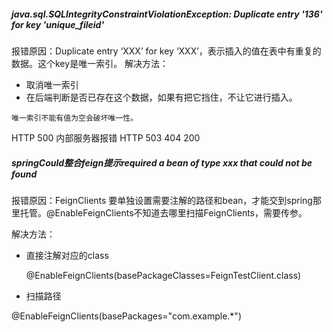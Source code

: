   ##### java.sql.SQLIntegrityConstraintViolationException: Duplicate entry '136' for key 'unique_fileid'


  报错原因：Duplicate entry ‘XXX’ for key ‘XXX’，表示插入的值在表中有重复的数据。这个key是唯一索引。
  解决方法：
  - 取消唯一索引
  - 在后端判断是否已存在这个数据，如果有把它挡住，不让它进行插入。

`唯一索引不能有值为空会破坏唯一性。`

HTTP 500 内部服务器报错
HTTP 503
404
200

##### springCould整合feign提示required a bean of type xxx that could not be found

报错原因：FeignClients 要单独设置需要注解的路径和bean，才能交到spring那里托管。@EnableFeignClients不知道去哪里扫描FeignClients，需要传参。

解决方法：
- 直接注解对应的class

  @EnableFeignClients(basePackageClasses=FeignTestClient.class)

- 扫描路径

 @EnableFeignClients(basePackages="com.example.*")






